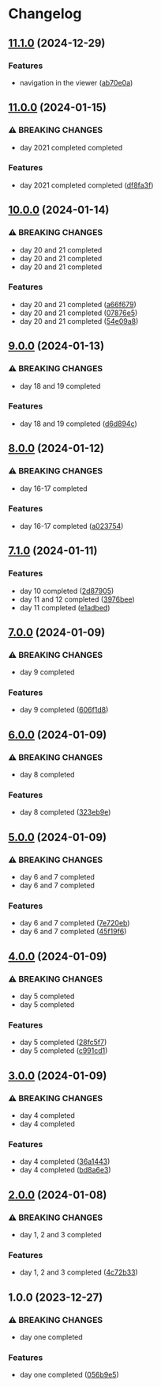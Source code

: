# Changelog

## [11.1.0](https://github.com/sergiorgiraldo/AdventOfCode2021/compare/v11.0.0...v11.1.0) (2024-12-29)


### Features

* navigation in the viewer ([ab70e0a](https://github.com/sergiorgiraldo/AdventOfCode2021/commit/ab70e0a87a093ec94e2d240dad65a2a9ed0bfe2a))

## [11.0.0](https://github.com/sergiorgiraldo/AdventOfCode2021/compare/v10.0.0...v11.0.0) (2024-01-15)


### ⚠ BREAKING CHANGES

* day 2021 completed completed

### Features

* day 2021 completed completed ([df8fa3f](https://github.com/sergiorgiraldo/AdventOfCode2021/commit/df8fa3f6ed3f5488ee3cb9c364033c9715b9afea))

## [10.0.0](https://github.com/sergiorgiraldo/AdventOfCode2021/compare/v9.0.0...v10.0.0) (2024-01-14)


### ⚠ BREAKING CHANGES

* day 20 and 21 completed
* day 20 and 21 completed
* day 20 and 21 completed

### Features

* day 20 and 21 completed ([a66f679](https://github.com/sergiorgiraldo/AdventOfCode2021/commit/a66f679a8c0a87761bcf3e44ed8ffd29b678c9be))
* day 20 and 21 completed ([07876e5](https://github.com/sergiorgiraldo/AdventOfCode2021/commit/07876e5c915ddf63d4c412e76d7e50eefcd5ad2f))
* day 20 and 21 completed ([54e09a8](https://github.com/sergiorgiraldo/AdventOfCode2021/commit/54e09a837d110fb938022eb37284ac9a252733a1))

## [9.0.0](https://github.com/sergiorgiraldo/AdventOfCode2021/compare/v8.0.0...v9.0.0) (2024-01-13)


### ⚠ BREAKING CHANGES

* day 18 and 19 completed

### Features

* day 18 and 19 completed ([d6d894c](https://github.com/sergiorgiraldo/AdventOfCode2021/commit/d6d894cd0ae574d6f69dd61b7c2ca7d555193890))

## [8.0.0](https://github.com/sergiorgiraldo/AdventOfCode2021/compare/v7.1.0...v8.0.0) (2024-01-12)


### ⚠ BREAKING CHANGES

* day 16-17 completed

### Features

* day 16-17 completed ([a023754](https://github.com/sergiorgiraldo/AdventOfCode2021/commit/a023754b18a7a8f7e30ded1a5f92fd4515326a6b))

## [7.1.0](https://github.com/sergiorgiraldo/AdventOfCode2021/compare/v7.0.0...v7.1.0) (2024-01-11)


### Features

* day 10 completed ([2d87905](https://github.com/sergiorgiraldo/AdventOfCode2021/commit/2d87905c51a1ba927dbaacb41de301c55021b0a3))
* day 11 and 12 completed ([3976bee](https://github.com/sergiorgiraldo/AdventOfCode2021/commit/3976beefa36a0910500ff78e7ca05ac39e8a4150))
* day 11 completed ([e1adbed](https://github.com/sergiorgiraldo/AdventOfCode2021/commit/e1adbed3bc67b8c03ee41a84d7f0ae03c4c8c50a))

## [7.0.0](https://github.com/sergiorgiraldo/AdventOfCode2021/compare/v6.0.0...v7.0.0) (2024-01-09)


### ⚠ BREAKING CHANGES

* day 9 completed

### Features

* day 9 completed ([606f1d8](https://github.com/sergiorgiraldo/AdventOfCode2021/commit/606f1d89f8a9ab5ead15a06dd29e205a4c32c835))

## [6.0.0](https://github.com/sergiorgiraldo/AdventOfCode2021/compare/v5.0.0...v6.0.0) (2024-01-09)


### ⚠ BREAKING CHANGES

* day 8 completed

### Features

* day 8 completed ([323eb9e](https://github.com/sergiorgiraldo/AdventOfCode2021/commit/323eb9e80eb8e04f68a2b612226815a33494f1e1))

## [5.0.0](https://github.com/sergiorgiraldo/AdventOfCode2021/compare/v4.0.0...v5.0.0) (2024-01-09)


### ⚠ BREAKING CHANGES

* day 6 and 7 completed
* day 6 and 7 completed

### Features

* day 6 and 7 completed ([7e720eb](https://github.com/sergiorgiraldo/AdventOfCode2021/commit/7e720ebaefdb43c5a5a92e3244405a121b5e5918))
* day 6 and 7 completed ([45f19f6](https://github.com/sergiorgiraldo/AdventOfCode2021/commit/45f19f6e98ea9f41dd98fe5499abe043eaca9965))

## [4.0.0](https://github.com/sergiorgiraldo/AdventOfCode2021/compare/v3.0.0...v4.0.0) (2024-01-09)


### ⚠ BREAKING CHANGES

* day 5 completed
* day 5 completed

### Features

* day 5 completed ([28fc5f7](https://github.com/sergiorgiraldo/AdventOfCode2021/commit/28fc5f7d4739720dca84cb245e8e35053a3acde3))
* day 5 completed ([c991cd1](https://github.com/sergiorgiraldo/AdventOfCode2021/commit/c991cd180feb0d5ae234a69a723bbc002b96ea89))

## [3.0.0](https://github.com/sergiorgiraldo/AdventOfCode2021/compare/v2.0.0...v3.0.0) (2024-01-09)


### ⚠ BREAKING CHANGES

* day 4 completed
* day 4 completed

### Features

* day 4 completed ([36a1443](https://github.com/sergiorgiraldo/AdventOfCode2021/commit/36a1443cce9bc6de7223817d71fc318e3402e2e9))
* day 4 completed ([bd8a6e3](https://github.com/sergiorgiraldo/AdventOfCode2021/commit/bd8a6e3a06d3de268adbc0aeeeee03aa3fc51948))

## [2.0.0](https://github.com/sergiorgiraldo/AdventOfCode2021/compare/v1.0.0...v2.0.0) (2024-01-08)


### ⚠ BREAKING CHANGES

* day 1, 2 and 3 completed

### Features

* day 1, 2 and 3 completed ([4c72b33](https://github.com/sergiorgiraldo/AdventOfCode2021/commit/4c72b33eb308e3e6cd49b91fd561f7aab5ae5b95))

## 1.0.0 (2023-12-27)


### ⚠ BREAKING CHANGES

* day one completed

### Features

* day one completed ([056b9e5](https://github.com/sergiorgiraldo/AdventOfCode2021/commit/056b9e5db2598025598382a7cac60d3a8b918654))
